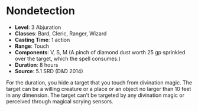 # Nondetection

- **Level**: 3 Abjuration
- **Classes**: Bard, Cleric, Ranger, Wizard
- **Casting Time**: 1 action
- **Range**: Touch
- **Components**: V, S, M (A pinch of diamond dust worth 25 gp sprinkled over the target, which the spell consumes.)
- **Duration**: 8 hours
- **Source**: 5.1 SRD (D&D 2014)

For the duration, you hide a target that you touch from divination magic. The target can be a willing creature or a place or an object no larger than 10 feet in any dimension. The target can't be targeted by any divination magic or perceived through magical scrying sensors.

